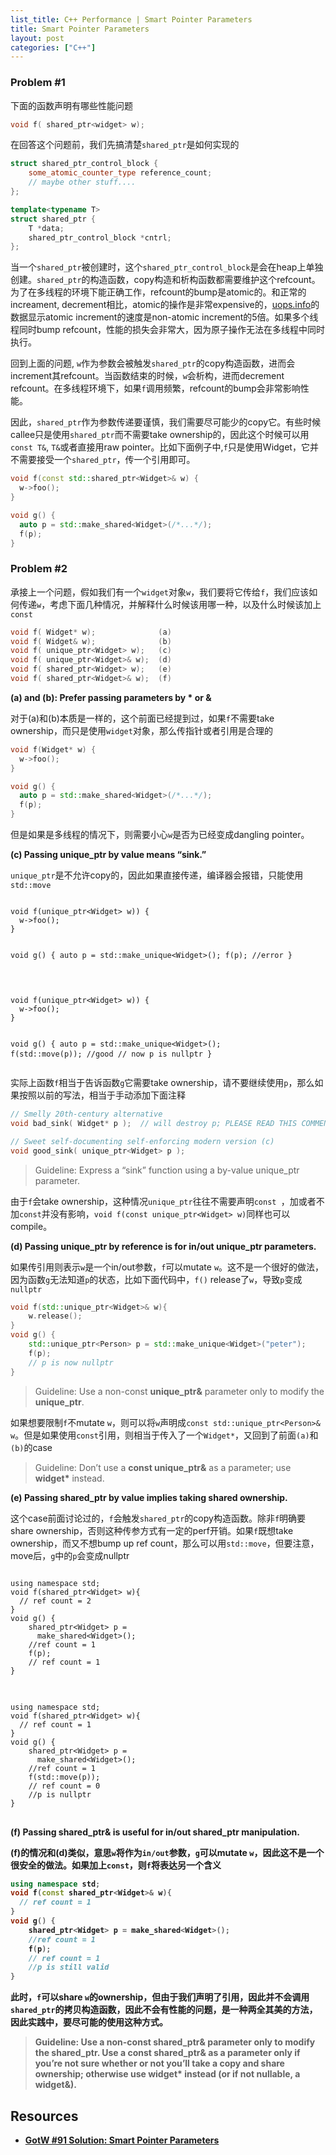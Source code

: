 ```yaml
---
list_title: C++ Performance | Smart Pointer Parameters
title: Smart Pointer Parameters
layout: post
categories: ["C++"]
---
```


### Problem #1

下面的函数声明有哪些性能问题

```cpp
void f( shared_ptr<widget> w);
```

在回答这个问题前，我们先搞清楚`shared_ptr`是如何实现的

```cpp
struct shared_ptr_control_block {
    some_atomic_counter_type reference_count;
    // maybe other stuff....
};

template<typename T>
struct shared_ptr {
    T *data;
    shared_ptr_control_block *cntrl;
};
```
当一个`shared_ptr`被创建时，这个`shared_ptr_control_block`是会在heap上单独创建。`shared_ptr`的构造函数，copy构造和析构函数都需要维护这个refcount。为了在多线程的环境下能正确工作，refcount的bump是atomic的。和正常的increament, decrement相比，atomic的操作是非常expensive的，[uops.info](https://uops.info/table.html)的数据显示atomic increment的速度是non-atomic increment的5倍。如果多个线程同时bump refcount，性能的损失会非常大，因为原子操作无法在多线程中同时执行。

回到上面的问题, `w`作为参数会被触发`shared_ptr`的copy构造函数，进而会increment其refcount。当函数结束的时候，`w`会析构，进而decrement refcount。在多线程环境下，如果`f`调用频繁，refcount的bump会非常影响性能。

因此，`shared_ptr`作为参数传递要谨慎，我们需要尽可能少的copy它。有些时候callee只是使用`shared_ptr`而不需要take ownership的，因此这个时候可以用`const T&`, `T&`或者直接用raw pointer。比如下面例子中,`f`只是使用Widget，它并不需要接受一个`shared_ptr`，传一个引用即可。

```cpp
void f(const std::shared_ptr<Widget>& w) {
  w->foo();
}

void g() {
  auto p = std::make_shared<Widget>(/*...*/);
  f(p);
}
```
### Problem #2

承接上一个问题，假如我们有一个`widget`对象`w`，我们要将它传给`f`，我们应该如何传递`w`，考虑下面几种情况，并解释什么时候该用哪一种，以及什么时候该加上`const`

```cpp
void f( Widget* w);              (a)
void f( Widget& w);              (b)
void f( unique_ptr<Widget> w);   (c)
void f( unique_ptr<Widget>& w);  (d)
void f( shared_ptr<Widget> w);   (e)
void f( shared_ptr<Widget>& w);  (f)
```

<strong>(a) and (b): Prefer passing parameters by * or & </strong>

对于(a)和(b)本质是一样的，这个前面已经提到过，如果`f`不需要take ownership，而只是使用`widget`对象，那么传指针或者引用是合理的

```cpp
void f(Widget* w) {
  w->foo();
}

void g() {
  auto p = std::make_shared<Widget>(/*...*/);
  f(p);
}
```
但是如果是多线程的情况下，则需要小心`w`是否为已经变成dangling pointer。

<strong>(c) Passing unique_ptr by value means “sink.” </strong>

`unique_ptr`是不允许copy的，因此如果直接传递，编译器会报错，只能使用`std::move`

<div class="md-flex-h md-margin-bottom-24">
<div>
<pre class="highlight language-python md-no-padding-v md-height-full">
<code class="language-cpp">
void f(unique_ptr&lt;Widget&gt; w)) {
  w->foo();
}

void g() {
  auto p = std::make_unique&lt;Widget&gt;(); 
  f(p); //error
}
</code>
</pre>
</div>
<div class="md-margin-left-0">
<pre class="highlight md-no-padding-v md-height-full">
<code class="language-cpp">
void f(unique_ptr&lt;Widget&gt; w)) {
  w->foo();
}

void g() {
  auto p = std::make_unique&lt;Widget&gt;();
  f(std::move(p)); //good
  // now p is nullptr
}
</code>
</pre>
</div>
</div>

实际上函数`f`相当于告诉函数`g`它需要take ownership，请不要继续使用`p`，那么如果按照以前的写法，相当于手动添加下面注释

```cpp
// Smelly 20th-century alternative
void bad_sink( Widget* p );  // will destroy p; PLEASE READ THIS COMMENT

// Sweet self-documenting self-enforcing modern version (c)
void good_sink( unique_ptr<Widget> p );
```

> Guideline: Express a “sink” function using a by-value unique_ptr parameter.

由于`f`会take ownership，这种情况`unique_ptr`往往不需要声明`const `，加或者不加`const`并没有影响，`void f(const unique_ptr<Widget> w)`同样也可以compile。

<strong> (d) Passing unique_ptr by reference is for in/out unique_ptr parameters. </strong>

如果传引用则表示`w`是一个in/out参数，`f`可以mutate `w`。这不是一个很好的做法，因为函数`g`无法知道`p`的状态，比如下面代码中，`f()` release了`w`，导致`p`变成`nullptr`

```cpp
void f(std::unique_ptr<Widget>& w){
    w.release();
}
void g() {
    std::unique_ptr<Person> p = std::make_unique<Widget>("peter");
    f(p);
    // p is now nullptr
}
```

> Guideline: Use a non-const **unique_ptr&** parameter only to modify the **unique_ptr**.


如果想要限制`f`不mutate `w`，则可以将`w`声明成`const std::unique_ptr<Person>& w`。但是如果使用`const`引用，则相当于传入了一个`Widget*`，又回到了前面`(a)`和`(b)`的case

> Guideline: Don’t use a **const unique_ptr&** as a parameter; use **widget\*** instead.

<strong>(e) Passing shared_ptr by value implies taking shared ownership.</strong>

这个case前面讨论过的，`f`会触发`shared_ptr`的copy构造函数。除非`f`明确要share ownership，否则这种传参方式有一定的perf开销。如果`f`既想take ownership，而又不想bump up ref count，那么可以用`std::move`，但要注意，move后，`g`中的`p`会变成nullptr

<div class="md-flex-h md-margin-bottom-24">
<div>
<pre class="highlight language-python md-no-padding-v md-height-full">
<code class="language-cpp">
using namespace std;
void f(shared_ptr&lt;Widget&gt; w){
  // ref count = 2
}
void g() {
    shared_ptr&lt;Widget&gt; p = 
      make_shared&lt;Widget&gt;();
    //ref count = 1
    f(p);
    // ref count = 1
}
</code>
</pre>
</div>
<div class="md-margin-left-20">
<pre class="highlight md-no-padding-v md-height-full">
<code class="language-cpp">
using namespace std;
void f(shared_ptr&lt;Widget&gt; w){
  // ref count = 1
}
void g() {
    shared_ptr&lt;Widget&gt; p = 
      make_shared&lt;Widget&gt;();
    //ref count = 1
    f(std::move(p));
    // ref count = 0
    //p is nullptr
}
</code>
</pre>
</div>
</div>

<strong> (f) Passing shared_ptr& is useful for in/out shared_ptr manipulation. <strong>

(f)的情况和(d)类似，意思`w`将作为`in/out`参数，`g`可以mutate `w`，因此这不是一个很安全的做法。如果加上`const`，则`f`将表达另一个含义

```cpp
using namespace std;
void f(const shared_ptr<Widget>& w){
  // ref count = 1
}
void g() {
    shared_ptr<Widget> p = make_shared<Widget>();
    //ref count = 1
    f(p);
    // ref count = 1
    //p is still valid
}
```
此时，`f`可以share `w`的ownership，但由于我们声明了引用，因此并不会调用`shared_ptr`的拷贝构造函数，因此不会有性能的问题，是一种两全其美的方法，因此实践中，要尽可能的使用这种方式。

> Guideline: Use a non-const **shared_ptr&** parameter only to modify the shared_ptr. Use a **const shared_ptr&** as a parameter only if you’re not sure whether or not you’ll take a copy and share ownership; otherwise use **widget\*** instead (or if not nullable, a **widget&**).

## Resources

- [GotW #91 Solution: Smart Pointer Parameters](https://herbsutter.com/2013/06/05/gotw-91-solution-smart-pointer-parameters/)